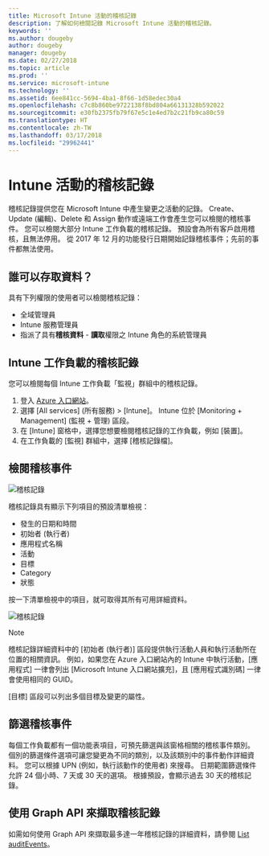 ```yaml
---
title: Microsoft Intune 活動的稽核記錄
description: 了解如何檢閱記錄 Microsoft Intune 活動的稽核記錄。
keywords: ''
ms.author: dougeby
author: dougeby
manager: dougeby
ms.date: 02/27/2018
ms.topic: article
ms.prod: ''
ms.service: microsoft-intune
ms.technology: ''
ms.assetid: 6ee841cc-5694-4ba1-8f66-1d58edec30a4
ms.openlocfilehash: c7c8b860be9722138f8bd804a66131328b592022
ms.sourcegitcommit: e30fb2375fb79f67e5c1e4ed7b2c21fb9ca80c59
ms.translationtype: HT
ms.contentlocale: zh-TW
ms.lasthandoff: 03/17/2018
ms.locfileid: "29962441"
---
```

# <a name="audit-logs-for-intune-activities"></a>Intune 活動的稽核記錄
稽核記錄提供您在 Microsoft Intune 中產生變更之活動的記錄。 Create、Update (編輯)、Delete 和 Assign 動作或遠端工作會產生您可以檢閱的稽核事件。 您可以檢閱大部分 Intune 工作負載的稽核記錄。 預設會為所有客戶啟用稽核，且無法停用。 從 2017 年 12 月的功能發行日期開始記錄稽核事件；先前的事件都無法使用。

## <a name="who-can-access-the-data"></a>誰可以存取資料？
具有下列權限的使用者可以檢閱稽核記錄：
- 全域管理員
- Intune 服務管理員
- 指派了具有**稽核資料** - **讀取**權限之 Intune 角色的系統管理員

## <a name="audit-logs-for-intune-workloads"></a>Intune 工作負載的稽核記錄
您可以檢閱每個 Intune 工作負載「監視」群組中的稽核記錄。  
1. 登入 [Azure 入口網站](https://portal.azure.com)。
2. 選擇 [All services] (所有服務) > [Intune]。 Intune 位於 [Monitoring + Management] (監視 + 管理) 區段。
3. 在 [Intune] 窗格中，選擇您想要檢閱稽核記錄的工作負載，例如 [裝置]。
4. 在工作負載的 [監視] 群組中，選擇 [稽核記錄檔]。

## <a name="review-audit-events"></a>檢閱稽核事件
![稽核記錄](./media/monitor-audit-logs.png "稽核記錄")

稽核記錄具有顯示下列項目的預設清單檢視：    

- 發生的日期和時間
- 初始者 (執行者)
- 應用程式名稱
- 活動
- 目標
- Category
- 狀態

按一下清單檢視中的項目，就可取得其所有可用詳細資料。

![稽核記錄](./media/monitor-audit-log-detail.png "稽核記錄")

> [!Note]    
> 稽核記錄詳細資料中的 [初始者 (執行者)] 區段提供執行活動人員和執行活動所在位置的相關資訊。 例如，如果您在 Azure 入口網站內的 Intune 中執行活動，[應用程式] 一律會列出 [Microsoft Intune 入口網站擴充]，且 [應用程式識別碼] 一律會使用相同的 GUID。 
>    
> [目標] 區段可以列出多個目標及變更的屬性。  


## <a name="filter-audit-events"></a>篩選稽核事件
每個工作負載都有一個功能表項目，可預先篩選與該窗格相關的稽核事件類別。 個別的篩選條件選項可讓您變更為不同的類別，以及該類別中的事件動作詳細資料。 您可以根據 UPN (例如，執行該動作的使用者) 來搜尋。 日期範圍篩選條件允許 24 個小時、7 天或 30 天的選項。 根據預設，會顯示過去 30 天的稽核記錄。

## <a name="use-graph-api-to-retrieve-audit-events"></a>使用 Graph API 來擷取稽核記錄
如需如何使用 Graph API 來擷取最多達一年稽核記錄的詳細資料，請參閱 [List auditEvents](https://developer.microsoft.com/en-us/graph/docs/api-reference/beta/api/intune_auditing_auditevent_list)。